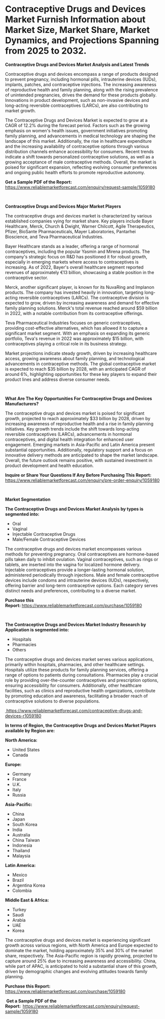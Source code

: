 <p><h1>Contraceptive Drugs and Devices Market Furnish Information about Market Size, Market Share, Market Dynamics, and Projections Spanning from 2025 to 2032.</h1></p><p><strong>Contraceptive Drugs and Devices Market Analysis and Latest Trends</strong></p>
<p><p>Contraceptive drugs and devices encompass a range of products designed to prevent pregnancy, including hormonal pills, intrauterine devices (IUDs), implants, patches, and contraceptive injections. The increasing awareness of reproductive health and family planning, along with the rising prevalence of unintended pregnancies, drives the demand for these products globally. Innovations in product development, such as non-invasive devices and long-acting reversible contraceptives (LARCs), are also contributing to market growth. </p><p>The Contraceptive Drugs and Devices Market is expected to grow at a CAGR of 12.2% during the forecast period. Factors such as the growing emphasis on women's health issues, government initiatives promoting family planning, and advancements in medical technology are shaping the landscape of this market. Additionally, the rise in healthcare expenditure and the increasing availability of contraceptive options through various distribution channels enhance accessibility for consumers. Recent trends indicate a shift towards personalized contraceptive solutions, as well as a growing acceptance of male contraceptive methods. Overall, the market is poised for significant expansion, reflecting evolving consumer preferences and ongoing public health efforts to promote reproductive autonomy.</p></p>
<p><strong>Get a Sample PDF of the Report:&nbsp;</strong> <a href="https://www.reliablemarketforecast.com/enquiry/request-sample/1059180?utm_campaign=3228&utm_medium=2&utm_source=Github&utm_content=ia&utm_term=18042025&utm_id=contraceptive-drugs-and-devices">https://www.reliablemarketforecast.com/enquiry/request-sample/1059180</a></p>
<p>&nbsp;</p>
<p><strong>Contraceptive Drugs and Devices Major Market Players</strong></p>
<p><p>The contraceptive drugs and devices market is characterized by various established companies vying for market share. Key players include Bayer Healthcare, Merck, Church & Dwight, Warner Chilcott, Agile Therapeutics, Pfizer, BioSante Pharmaceuticals, Mayer Laboratories, Pantarhei Bioscience, and Teva Pharmaceutical Industries.</p><p>Bayer Healthcare stands as a leader, offering a range of hormonal contraceptives, including the popular Yasmin and Mirena products. The company's strategic focus on R&D has positioned it for robust growth, especially in emerging markets where access to contraceptives is increasing. As of 2022, Bayer's overall healthcare segment reported revenues of approximately €13 billion, showcasing a stable position in the contraceptive sector.</p><p>Merck, another significant player, is known for its NuvaRing and Implanon products. The company has invested heavily in innovation, targeting long-acting reversible contraceptives (LARCs). The contraceptive division is expected to grow, driven by increasing awareness and demand for effective family planning solutions. Merck's total revenue reached around $59 billion in 2022, with a notable contribution from its contraceptive offerings.</p><p>Teva Pharmaceutical Industries focuses on generic contraceptives, providing cost-effective alternatives, which has allowed it to capture a significant market segment. With an emphasis on expanding its generic portfolio, Teva's revenue in 2022 was approximately $15 billion, with contraceptives playing a critical role in its business strategy. </p><p>Market projections indicate steady growth, driven by increasing healthcare access, growing awareness about family planning, and technological advancements in contraceptive methods. The global contraceptive market is expected to reach $35 billion by 2028, with an anticipated CAGR of around 6%, highlighting opportunities for these key players to expand their product lines and address diverse consumer needs.</p></p>
<p>&nbsp;</p>
<p><strong>What Are The Key Opportunities For Contraceptive Drugs and Devices Manufacturers?</strong></p>
<p><p>The contraceptive drugs and devices market is poised for significant growth, projected to reach approximately $33 billion by 2028, driven by increasing awareness of reproductive health and a rise in family planning initiatives. Key growth trends include the shift towards long-acting reversible contraceptives (LARCs), advancements in hormonal contraceptives, and digital health integration for enhanced user engagement. Emerging markets in Asia-Pacific and Latin America present substantial opportunities. Additionally, regulatory support and a focus on innovative delivery methods are anticipated to shape the market landscape. Overall, the future outlook remains positive, with sustained investment in product development and health education.</p></p>
<p><strong>Inquire or Share Your Questions If Any Before Purchasing This Report:</strong> <a href="https://www.reliablemarketforecast.com/enquiry/pre-order-enquiry/1059180?utm_campaign=3228&utm_medium=2&utm_source=Github&utm_content=ia&utm_term=18042025&utm_id=contraceptive-drugs-and-devices">https://www.reliablemarketforecast.com/enquiry/pre-order-enquiry/1059180</a></p>
<p>&nbsp;</p>
<p><strong>Market Segmentation</strong></p>
<p><strong>The Contraceptive Drugs and Devices Market Analysis by types is segmented into:</strong></p>
<p><ul><li>Oral</li><li>Vaginal</li><li>Injectable Contraceptive Drugs</li><li>Male/Female Contraceptive Devices</li></ul></p>
<p><p>The contraceptive drugs and devices market encompasses various methods for preventing pregnancy. Oral contraceptives are hormone-based pills taken daily to inhibit ovulation. Vaginal contraceptives, such as rings or tablets, are inserted into the vagina for localized hormone delivery. Injectable contraceptives provide a longer-lasting hormonal solution, administered periodically through injections. Male and female contraceptive devices include condoms and intrauterine devices (IUDs), respectively, offering barrier and long-term contraceptive options. Each category serves distinct needs and preferences, contributing to a diverse market.</p></p>
<p><strong>Purchase this Report:&nbsp;</strong><a href="https://www.reliablemarketforecast.com/purchase/1059180?utm_campaign=3228&utm_medium=2&utm_source=Github&utm_content=ia&utm_term=18042025&utm_id=contraceptive-drugs-and-devices">https://www.reliablemarketforecast.com/purchase/1059180</a></p>
<p>&nbsp;</p>
<p><strong>The Contraceptive Drugs and Devices Market Industry Research by Application is segmented into:</strong></p>
<p><ul><li>Hospitals</li><li>Pharmacies</li><li>Others</li></ul></p>
<p><p>The contraceptive drugs and devices market serves various applications, primarily within hospitals, pharmacies, and other healthcare settings. Hospitals utilize these products for family planning services, offering a range of options to patients during consultations. Pharmacies play a crucial role by providing over-the-counter contraceptives and prescription options, ensuring accessibility for consumers. Additionally, other healthcare facilities, such as clinics and reproductive health organizations, contribute by promoting education and awareness, facilitating a broader reach of contraceptive solutions to diverse populations.</p></p>
<p><a href="https://www.reliablemarketforecast.com/contraceptive-drugs-and-devices-r1059180?utm_campaign=3228&utm_medium=2&utm_source=Github&utm_content=ia&utm_term=18042025&utm_id=contraceptive-drugs-and-devices">&nbsp;https://www.reliablemarketforecast.com/contraceptive-drugs-and-devices-r1059180</a></p>
<p><strong>In terms of Region, the Contraceptive Drugs and Devices Market Players available by Region are:</strong></p>
<p>
    <p> <strong> North America: </strong>
        <ul>
            <li>United States</li>
            <li>Canada</li>
        </ul>
        </p> 
    <p> <strong> Europe: </strong>
        <ul>
            <li>Germany</li>
            <li>France</li>
            <li>U.K.</li>
            <li>Italy</li>
            <li>Russia</li>
        </ul>
        </p> 
    <p> <strong> Asia-Pacific: </strong>
        <ul>
            <li>China</li>
            <li>Japan</li>
            <li>South Korea</li>
            <li>India</li>
            <li>Australia</li>
            <li>China Taiwan</li>
            <li>Indonesia</li>
            <li>Thailand</li>
            <li>Malaysia</li>
        </ul>
        </p> 
    <p> <strong> Latin America: </strong>
        <ul>
            <li>Mexico</li>
            <li>Brazil</li>
            <li>Argentina Korea</li>
            <li>Colombia</li>
        </ul>
        </p> 
    <p> <strong> Middle East & Africa: </strong>
        <ul>
            <li>Turkey</li>
            <li>Saudi</li>
            <li>Arabia</li>
            <li>UAE</li>
            <li>Korea</li>
        </ul>
    </p>
    </p>
<p><p>The contraceptive drugs and devices market is experiencing significant growth across various regions, with North America and Europe expected to dominate the market, holding approximately 35% and 30% of the market share, respectively. The Asia-Pacific region is rapidly growing, projected to capture around 25% due to increasing awareness and accessibility. China, while part of APAC, is anticipated to hold a substantial share of this growth, driven by demographic changes and evolving attitudes towards family planning.</p></p>
<p><strong>Purchase this Report: </strong><a href="https://www.reliablemarketforecast.com/purchase/1059180?utm_campaign=3228&utm_medium=2&utm_source=Github&utm_content=ia&utm_term=18042025&utm_id=contraceptive-drugs-and-devices">https://www.reliablemarketforecast.com/purchase/1059180</a></p>
<p>&nbsp;<strong>Get a Sample PDF of the Report:&nbsp;&nbsp;</strong><a href="https://www.reliablemarketforecast.com/enquiry/request-sample/1059180?utm_campaign=3228&utm_medium=2&utm_source=Github&utm_content=ia&utm_term=18042025&utm_id=contraceptive-drugs-and-devices">https://www.reliablemarketforecast.com/enquiry/request-sample/1059180</a></p>
<p><strong></strong></p>
<p><p></p><p></p><p></p></p>